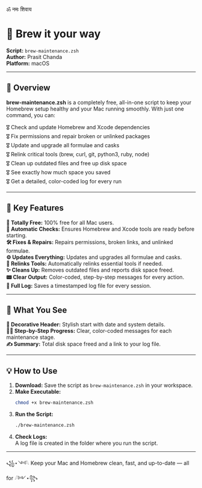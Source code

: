 ॐ नमः शिवाय
# 🍺 Brew it your way

**Script:** `brew-maintenance.zsh`  
**Author:** Prasit Chanda  
**Platform:** macOS  

---

## 🤷 Overview

**brew-maintenance.zsh** is a completely free, all-in-one script to keep your Homebrew setup healthy 
and your Mac running smoothly. With just one command, you can:

🎖 Check and update Homebrew and Xcode dependencies  
🎖 Fix permissions and repair broken or unlinked packages  
🎖 Update and upgrade all formulae and casks  
🎖 Relink critical tools (brew, curl, git, python3, ruby, node)  
🎖 Clean up outdated files and free up disk space  
🎖 See exactly how much space you saved  
🎖 Get a detailed, color-coded log for every run

---

## 🧠 Key Features

**🎁 Totally Free:** 100% free for all Mac users.  
**🤹 Automatic Checks:** Ensures Homebrew and Xcode tools are ready before starting.  
**🛠️ Fixes & Repairs:** Repairs permissions, broken links, and unlinked formulae.  
**⚙️ Updates Everything:** Updates and upgrades all formulae and casks.  
**🔗 Relinks Tools:** Automatically relinks essential tools if needed.  
**✨ Cleans Up:** Removes outdated files and reports disk space freed.  
**📟 Clear Output:** Color-coded, step-by-step messages for every action.  
**📝 Full Log:** Saves a timestamped log file for every session.

---

## 👀 What You See

**🧩 Decorative Header:** Stylish start with date and system details.  
**🏃‍♂️ Step-by-Step Progress:** Clear, color-coded messages for each maintenance stage.  
**✍️ Summary:** Total disk space freed and a link to your log file.

---

## 💡 How to Use

1. **Download:** Save the script as `brew-maintenance.zsh` in your workspace.
2. **Make Executable:**  
   ```sh
   chmod +x brew-maintenance.zsh
   ```
3. **Run the Script:**  
   ```sh
   ./brew-maintenance.zsh
   ```
4. **Check Logs:**  
   A log file is created in the folder where you run the script.

---

꧁⋆༺𓆩 Keep your Mac and Homebrew clean, fast, and up-to-date — all for 𓆪༻⋆꧂
